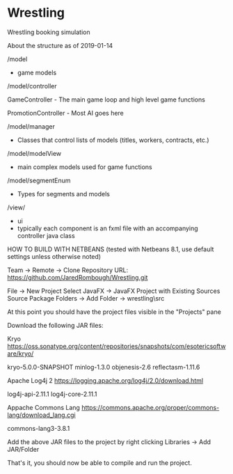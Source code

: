 # Wrestling
Wrestling booking simulation


About the structure as of 2019-01-14

/model
- game models

/model/controller

GameController - The main game loop and high level game functions

PromotionController - Most AI goes here

/model/manager
- Classes that control lists of models (titles, workers, contracts, etc.)

/model/modelView
- main complex models used for game functions

/model/segmentEnum
- Types for segments and models

/view/
- ui
- typically each component is an fxml file with an accompanying controller java class


HOW TO BUILD WITH NETBEANS
(tested with Netbeans 8.1, use default settings unless otherwise noted)

Team -> Remote -> Clone
Repository URL: https://github.com/JaredRombough/Wrestling.git

File -> New Project
Select JavaFX -> JavaFX Project with Existing Sources
Source Package Folders -> Add Folder -> wrestling\src

At this point you should have the project files visible in the "Projects" pane

Download the following JAR files:

Kryo
https://oss.sonatype.org/content/repositories/snapshots/com/esotericsoftware/kryo/

kryo-5.0.0-SNAPSHOT
minlog-1.3.0
objenesis-2.6
reflectasm-1.11.6

Apache Log4j 2
https://logging.apache.org/log4j/2.0/download.html

log4j-api-2.11.1
log4j-core-2.11.1

Appache Commons Lang
https://commons.apache.org/proper/commons-lang/download_lang.cgi

commons-lang3-3.8.1

Add the above JAR files to the project by right clicking Libraries -> Add JAR/Folder

That's it, you should now be able to compile and run the project.
